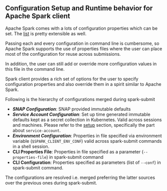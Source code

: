 ## Configuration Setup and Runtime behavior for Apache Spark client
Apache Spark comes with a lots of configuration properties which can be set. The [list](https://spark.apache.org/docs/3.3.1/configuration.html#available-properties) is pretty extensible as well.

Passing each and every configuration in command line is cumbersome, so Apache Spark supports the use of properties 
files where the user can place most of the configuration for reuse across submissions. 

In addition, the user can still add or override more configuration values in this file in the command line.

Spark client provides a rich set of options for the user to specify configuration properties and also override
them in a spirit similar to Apache Spark.

Following is the hierarchy of configurations merged during spark-submit
* **_SNAP Configuration_**: SNAP provided immutable defaults
* **_Service Account Configuration_**: Set up time generated immutable defaults kept as a secret collection in Kubernetes. Valid across sessions and machines. Please refer to the [setup](https://discourse.charmhub.io/t/spark-client-snap-tutorial-setup-environment/8952) section, specifically the part about ```service-account```. 
* **_Environment Configuration_**: Properties in file specified via environment variable (```$SPARK_CLIENT_ENV_CONF```) valid across spark-submit commands in a shell session.
* **CLI Properties File**: Properties in file specified as a parameter (```--properties-file```) in spark-submit command
* **CLI Configuration**: Properties specified as parameters (list of ```--conf```) in spark-submit command.

The configurations are resolved i.e. merged preferring the latter sources over the previous ones during spark-submit.